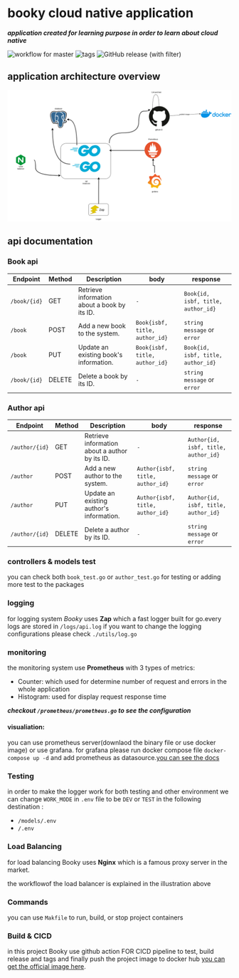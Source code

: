 # booky cloud native application

***application created for learning purpose in order to learn about cloud native***

![workflow for master](https://github.com/aymane-smi/booky/actions/workflows/app-ci.yaml/badge.svg?branch=master) ![tags](https://img.shields.io/github/v/tag/aymane-smi/booky) ![GitHub release (with filter)](https://img.shields.io/github/v/release/aymane-smi/booky)


## application architecture overview

![diagram](goapi-v1.png)
## api documentation

### Book api

| Endpoint                | Method | Description                                       | body | response |
|-------------------------|--------|---------------------------------------------------| ---- | -------- |
| `/book/{id}`            | GET    | Retrieve information about a book by its ID.     | `-`   | `Book{id, isbf, title, author_id}`
| `/book`                 | POST   | Add a new book to the system.                   | `Book{isbf, title, author_id}` | `string message` or `error`
| `/book`                 | PUT    | Update an existing book's information.          | `Book{isbf, title, author_id}` |  `Book{id, isbf, title, author_id}` |
| `/book/{id}`            | DELETE | Delete a book by its ID.                        | `-` | `string message` or `error`

### Author api

| Endpoint                | Method | Description                                       | body | response |
|-------------------------|--------|---------------------------------------------------| ---- | -------- |
| `/author/{id}`            | GET    | Retrieve information about a author by its ID.     | `-`   | `Author{id, isbf, title, author_id}`
| `/author`                 | POST   | Add a new author to the system.                   | `Author{isbf, title, author_id}` | `string message` or `error`
| `/author`                 | PUT    | Update an existing author's information.          | `Author{isbf, title, author_id}` |  `Author{id, isbf, title, author_id}` |
| `/author/{id}`            | DELETE | Delete a author by its ID.                        | `-` | `string message` or `error`

### controllers & models test

you can check both `book_test.go` or `author_test.go` for testing or adding more test to the packages

### logging 

for logging system *Booky* uses **Zap** which a fast logger built for go.every logs are stored in ```/logs/api.log``` if you want to change the logging configurations please check ```./utils/log.go```

### monitoring

the monitoring system use **Prometheus** with 3 types of metrics:
- Counter: which used for determine number of request and errors in the whole application
- Histogram: used for display request response time

***checkout `/prometheus/prometheus.go` to see the configuration***

#### visualiation:
 you can use prometheus server(downlaod the binary file or use docker image) or use grafana.
 for grafana please run docker compose file `docker-compose up -d` and add prometheus as datasource.[you can see the docs](https://prometheus.io/docs/tutorials/visualizing_metrics_using_grafana/)

 ### Testing

 in order to make the logger work for both testing and other environment we can change ``WORK_MODE`` in `.env` file to be ```DEV``` or ```TEST``` in the following destination :
- `/models/.env`
- `/.env`

### Load Balancing

for load balancing Booky uses **Nginx** which is a famous proxy server in the market.

the workflowof the load balancer is explained in the illustration above

### Commands

you can use `Makfile` to run, build, or stop project containers

### Build & CICD

in this project Booky use github action FOR CICD pipeline to test, build release and tags and finally push the project image to docker hub [you can get the official image here](https://hub.docker.com/r/aymanebel/booky).